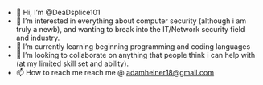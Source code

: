 - 👋 Hi, I’m @DeaDsplice101
- 👀 I’m interested in everything about computer security (although i am truly a newb), and wanting to break into the IT/Network security field and industry.
- 🌱 I’m currently learning beginning programming and coding languages
- 💞️ I’m looking to collaborate on anything that people think i can help with (at my limited skill set and ability).
- 📫 How to reach me reach me @ adamheiner18@gmail.com

<!---
DeaDsplice101/DeaDsplice101 is a ✨ special ✨ repository because its `README.md` (this file) appears on your GitHub profile.
You can click the Preview link to take a look at your changes.
--->
